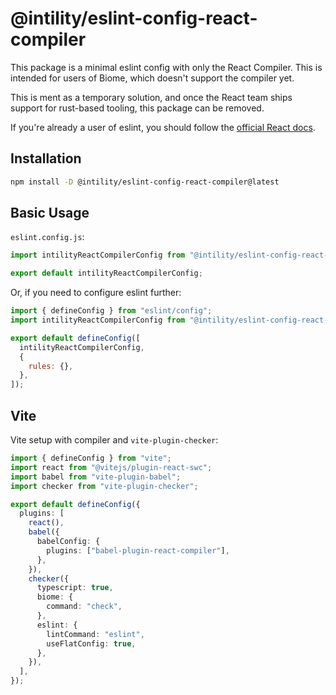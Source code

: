 # @intility/eslint-config-react-compiler

This package is a minimal eslint config with only the React Compiler. This is intended for users of Biome, which doesn't support the compiler yet.

This is ment as a temporary solution, and once the React team ships support for rust-based tooling, this package can be removed.

If you're already a user of eslint, you should follow the [official React docs](https://github.com/facebook/react/blob/main/packages/eslint-plugin-react-hooks/README.md#installation).

## Installation

```bash
npm install -D @intility/eslint-config-react-compiler@latest
```

## Basic Usage

`eslint.config.js`:

```js
import intilityReactCompilerConfig from "@intility/eslint-config-react-compiler";

export default intilityReactCompilerConfig;
```

Or, if you need to configure eslint further:

```js
import { defineConfig } from "eslint/config";
import intilityReactCompilerConfig from "@intility/eslint-config-react-compiler";

export default defineConfig([
  intilityReactCompilerConfig,
  {
    rules: {},
  },
]);
```

## Vite

Vite setup with compiler and `vite-plugin-checker`:

```ts
import { defineConfig } from "vite";
import react from "@vitejs/plugin-react-swc";
import babel from "vite-plugin-babel";
import checker from "vite-plugin-checker";

export default defineConfig({
  plugins: [
    react(),
    babel({
      babelConfig: {
        plugins: ["babel-plugin-react-compiler"],
      },
    }),
    checker({
      typescript: true,
      biome: {
        command: "check",
      },
      eslint: {
        lintCommand: "eslint",
        useFlatConfig: true,
      },
    }),
  ],
});
```
